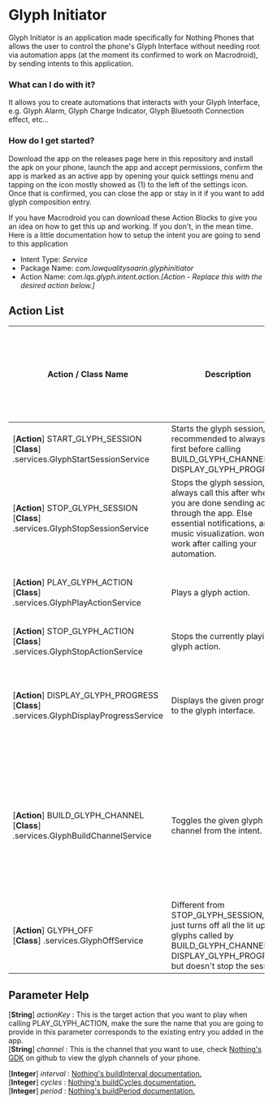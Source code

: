# Glyph Initiator
Glyph Initiator is an application made specifically for Nothing Phones that allows the user to control the phone's Glyph Interface without needing root
via automation apps (at the moment its confirmed to work on Macrodroid), by sending intents to this application.

### What can I do with it?
It allows you to create automations that interacts with your Glyph Interface, e.g. Glyph Alarm, Glyph Charge Indicator, Glyph Bluetooth Connection effect, etc...

### How do I get started?
Download the app on the releases page here in this repository and install the apk on your phone, launch the app and accept permissions, confirm the app is marked as an active app by opening your quick settings menu and tapping on the icon mostly showed as (1) to the left of the settings icon. Once that is confirmed, you can close the app or stay in it if you want to add glyph composition entry.

If you have Macrodroid you can download these Action Blocks to give you an idea on how to get this up and working.
If you don't, in the mean time. Here is a little documentation how to setup the intent you are going to send to this application

- Intent Type: _Service_
- Package Name: _com.lowqualitysoarin.glyphinitiator_
- Action Name: _com.lqs.glyph.intent.action.[Action - Replace this with the desired action below.]_

## Action List

| Action / Class Name | Description | Parameters (Add the Parameters in your Intent's Extras. These are case-sensitive.) |
| ------ | ----------- | ---------- |
| [**Action**] START_GLYPH_SESSION<br/> [**Class**] .services.GlyphStartSessionService | Starts the glyph session, recommended to always call first before calling BUILD_GLYPH_CHANNEL or DISPLAY_GLYPH_PROGRESS. | None. |
| [**Action**] STOP_GLYPH_SESSION<br/> [**Class**] .services.GlyphStopSessionService | Stops the glyph session, always call this after when you are done sending actions through the app. Else essential notifications, and music visualization. won't work after calling your automation. | None. |
| [**Action**] PLAY_GLYPH_ACTION<br/> [**Class**] .services.GlyphPlayActionService | Plays a glyph action. | [**String**] *actionKey* : null,<br/> [**Boolean**] *noAudio* : false
| [**Action**] STOP_GLYPH_ACTION<br/> [**Class**] .services.GlyphStopActionService | Stops the currently playing glyph action. | None. |
| [**Action**] DISPLAY_GLYPH_PROGRESS<br/> [**Class**] .services.GlyphDisplayProgressService | Displays the given progress to the glyph interface. | [**String**] *channel* : null,<br/> [**Integer**] *progress* : 0,<br/> [**Boolean**] *reversed* : false |
| [**Action**] BUILD_GLYPH_CHANNEL<br/> [**Class**] .services.GlyphBuildChannelService | Toggles the given glyph channel from the intent. | [**String**] *channel* : null,<br/> [**Boolean**] *noAnimate* : false,<br/> [**Integer**] *interval* : 10,<br/> [**Integer**] *cycles* : 1,<br/> [**Integer**] *period* : 3000 |
| [**Action**] GLYPH_OFF<br/> [**Class**] .services.GlyphOffService | Different from STOP_GLYPH_SESSION, this just turns off all the lit up glyphs called by BUILD_GLYPH_CHANNEL DISPLAY_GLYPH_PROGRESS but doesn't stop the session. | None. | 

## Parameter Help
[**String**] *actionKey* : This is the target action that you want to play when calling PLAY_GLYPH_ACTION, make the sure the name that you are going to provide in this parameter corresponds to the existing entry you added in the app.<br/>
[**String**] *channel* : This is the channel that you want to use, check [Nothing's GDK](https://github.com/Nothing-Developer-Programme/Glyph-Developer-Kit?tab=readme-ov-file#glyph) on github to view the glyph channels of your phone.<br/>

[**Integer**] *interval* : [Nothing's buildInterval documentation.](https://github.com/Nothing-Developer-Programme/Glyph-Developer-Kit#:~:text=buildInterval(int%20interval))\
[**Integer**] *cycles* : [Nothing's buildCycles documentation.](https://github.com/Nothing-Developer-Programme/Glyph-Developer-Kit#:~:text=buildCycles(int%20cycles))\
[**Integer**] *period* : [Nothing's buildPeriod documentation.](https://github.com/Nothing-Developer-Programme/Glyph-Developer-Kit#:~:text=buildPeriod(int%20period))
